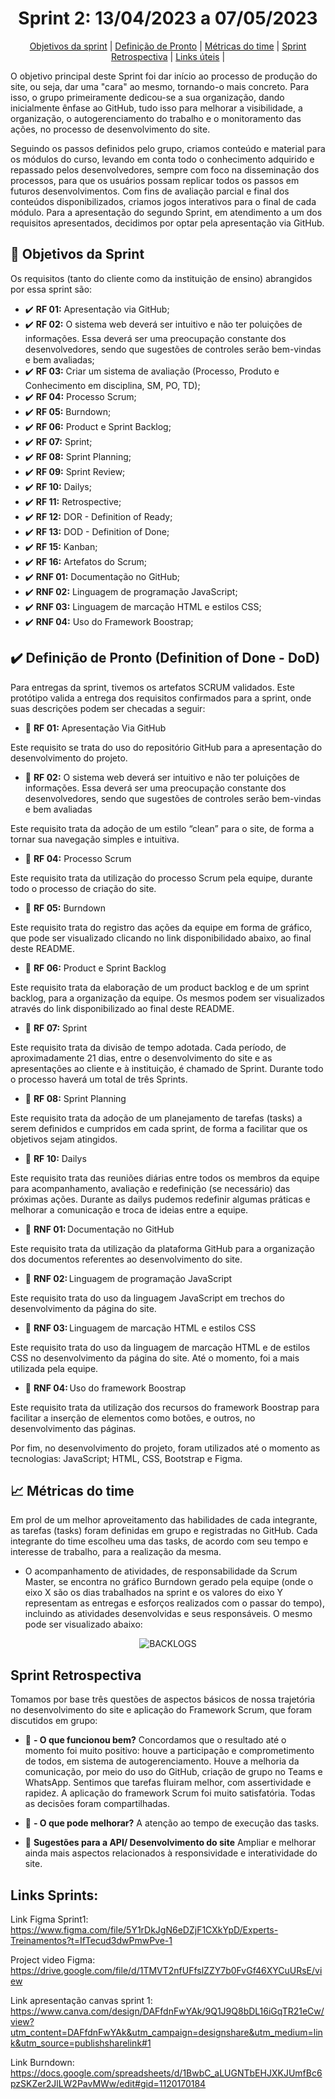 <span id="topo">
   
<h1 align="center">  Sprint 2: 13/04/2023 a 07/05/2023</h1>


<p align="center">
    <a href="#objetivos">Objetivos da sprint</a>  |  
    <a href="#dor">Definição de Pronto</a>  |  
    <a href="#metricas">Métricas do time</a>  |
    <a href="#sprint">Sprint Retrospectiva</a>  |
    <a href="#links">Links úteis</a>  |


</p>
   
O objetivo principal deste Sprint foi dar início ao processo de produção do site, ou seja, dar uma "cara" ao mesmo, tornando-o mais concreto.  Para isso, o grupo primeiramente dedicou-se a sua organização, dando inicialmente ênfase ao GitHub, tudo isso para melhorar a visibilidade, a organização, o autogerenciamento do trabalho e o monitoramento das ações, no processo de desenvolvimento do site.  


Seguindo os passos definidos pelo grupo, criamos conteúdo e material para os módulos do curso, levando em conta todo o conhecimento adquirido e repassado pelos desenvolvedores, sempre com foco na disseminação dos processos, para que os usuários possam replicar todos os passos em futuros desenvolvimentos. Com fins de avaliação parcial e final dos conteúdos disponibilizados, criamos jogos interativos para o final de cada módulo. Para a apresentação do segundo Sprint, em atendimento a um dos requisitos apresentados, decidimos por optar pela apresentação via GitHub.


<span id="objetivos">
   
## :dart: Objetivos da Sprint
Os requisitos (tanto do cliente como da instituição de ensino) abrangidos por essa sprint são:
- :heavy_check_mark: **RF 01:** Apresentação via GitHub;
- :heavy_check_mark: **RF 02:** O sistema web deverá ser intuitivo e não ter poluições de informações.  Essa deverá ser uma preocupação constante dos desenvolvedores, sendo que sugestões de controles serão bem-vindas e bem avaliadas;
- :heavy_check_mark: **RF 03:** Criar um sistema de avaliação (Processo, Produto e Conhecimento em disciplina, SM, PO, TD);
- :heavy_check_mark: **RF 04:** Processo Scrum;    
- :heavy_check_mark: **RF 05:** Burndown;
- :heavy_check_mark: **RF 06:** Product e Sprint Backlog;
- :heavy_check_mark: **RF 07:** Sprint;
- :heavy_check_mark: **RF 08:** Sprint Planning;
- :heavy_check_mark: **RF 09:** Sprint Review;    
- :heavy_check_mark: **RF 10:** Dailys;
- :heavy_check_mark: **RF 11:** Retrospective;
- :heavy_check_mark: **RF 12:** DOR - Definition of Ready;
- :heavy_check_mark: **RF 13:** DOD - Definition of Done;
- :heavy_check_mark: **RF 15:** Kanban;
- :heavy_check_mark: **RF 16:** Artefatos do Scrum;    
- :heavy_check_mark: **RNF 01:** Documentação no GitHub;
- :heavy_check_mark: **RNF 02:** Linguagem de programação JavaScript;
- :heavy_check_mark: **RNF 03:** Linguagem de marcação HTML e estilos CSS;
- :heavy_check_mark: **RNF 04:** Uso do Framework Boostrap;
 
   
<span id="dor">


## ✔️ Definição de Pronto (Definition of Done - DoD)


Para entregas da sprint, tivemos os artefatos SCRUM validados. Este protótipo valida a entrega dos requisitos confirmados para a sprint, onde suas descrições podem ser checadas a seguir:  


- 🧷 **RF 01:** Apresentação Via GitHub


Este requisito se trata do uso do repositório GitHub para a apresentação do desenvolvimento do projeto.  
   
- 🧷 **RF 02:** O sistema web deverá ser intuitivo e não ter poluições de informações.  Essa deverá ser uma preocupação constante dos desenvolvedores, sendo que sugestões de controles serão bem-vindas e bem avaliadas


Este requisito trata da adoção de um estilo “clean” para o site, de forma a tornar sua navegação simples e intuitiva.


- 🧷 **RF 04:**  Processo Scrum


Este requisito trata da utilização do processo Scrum pela equipe, durante todo o processo de criação do site.


- 🧷 **RF 05:** Burndown


Este requisito trata do registro das ações da equipe em forma de gráfico, que pode ser visualizado clicando no link disponibilidado abaixo, ao final deste README.


- 🧷 **RF 06:** Product e Sprint Backlog


Este requisito trata da elaboração de um product backlog e de um sprint backlog, para a organização da equipe. Os mesmos podem ser visualizados através do link disponibilizado ao final deste README.


- 🧷 **RF 07:** Sprint


Este requisito trata da divisão de tempo adotada. Cada período, de aproximadamente 21 dias, entre o desenvolvimento do site e as apresentações ao cliente e à instituição, é chamado de Sprint. Durante todo o processo haverá um total de três Sprints.


- 🧷 **RF 08:** Sprint Planning


Este requisito trata da adoção de um planejamento de tarefas (tasks) a serem definidos e cumpridos em cada sprint, de forma a facilitar que os objetivos sejam atingidos.


- 🧷 **RF 10:** Dailys


Este requisito trata das reuniões diárias entre todos os membros da equipe para acompanhamento, avaliação e redefinição (se necessário) das próximas ações. Durante as dailys pudemos redefinir algumas práticas e melhorar a comunicação e troca de ideias entre a equipe.  


- 🧷 **RNF 01:** Documentação no GitHub


Este requisito trata da utilização da plataforma GitHub para a organização dos documentos referentes ao desenvolvimento do site.


- 🧷 **RNF 02:** Linguagem de programação JavaScript


Este requisito trata do uso da linguagem JavaScript em trechos do desenvolvimento da página do site.


- 🧷 **RNF 03:** Linguagem de marcação HTML e estilos CSS


Este requisito trata do uso da linguagem de marcação HTML e de estilos CSS no desenvolvimento da página do site. Até o momento, foi a mais utilizada pela equipe.


- 🧷 **RNF 04:** Uso do framework Boostrap


Este requisito trata da utilização dos recursos do framework Boostrap para facilitar a inserção de elementos como botões, e outros, no desenvolvimento das páginas.


Por fim, no desenvolvimento do projeto, foram utilizados até o momento as tecnologias: JavaScript; HTML, CSS, Bootstrap e Figma.


<span id="#metricas">
   
## 📈 Métricas do time
   
Em prol de um melhor aproveitamento das habilidades de cada integrante, as tarefas (tasks) foram definidas em grupo e registradas no GitHub. Cada integrante do time escolheu uma das tasks, de acordo com seu tempo e interesse de trabalho, para a realização da mesma.
   
- O acompanhamento de atividades, de responsabilidade da Scrum Master, se encontra no gráfico Burndown gerado pela equipe (onde o eixo X são os dias trabalhados na sprint e os valores do eixo Y representam as entregas e esforços realizados com o passar do tempo), incluindo as atividades desenvolvidas e seus responsáveis. O mesmo pode ser visualizado abaixo:


<div align="center">


![BACKLOGS](https://github.com/Our-time-Fatec/.github/blob/c3b32329dc8350161ec5505b7dca4157d23e11c5/profile/burndown-chart.png)
</div>    
   


<span id="sprint">
   
## Sprint Retrospectiva
   
Tomamos por base três questões de aspectos básicos de nossa trajetória no desenvolvimento do site e aplicação do Framework Scrum, que foram discutidos em grupo:


- 🧷 **- O que funcionou bem?**
Concordamos que o resultado até o momento foi muito positivo: houve a participação e comprometimento de todos, em sistema de autogerenciamento. Houve a melhoria da comunicação, por meio do uso do GitHub, criação de grupo no Teams e WhatsApp. Sentimos que tarefas fluiram melhor, com assertividade e rapidez. A aplicação do framework Scrum foi muito satisfatória. Todas as decisões foram compartilhadas.


- 🧷 **- O que pode melhorar?**
A atenção ao tempo de execução das tasks.


- 🧷 **Sugestões para a API/ Desenvolvimento do site**
Ampliar e melhorar ainda mais aspectos relacionados à responsividade e interatividade do site.    
   
   
<span id="links">
   
## Links Sprints:
 Link Figma Sprint1: https://www.figma.com/file/5Y1rDkJgN6eDZjF1CXkYpD/Experts-Treinamentos?t=IfTecud3dwPmwPve-1
 
 Project video Figma: https://drive.google.com/file/d/1TMVT2nfUFfslZZY7b0FvGf46XYCuURsE/view
 
 Link apresentação canvas sprint 1: https://www.canva.com/design/DAFfdnFwYAk/9Q1J9Q8bDL16iGqTR21eCw/view?utm_content=DAFfdnFwYAk&utm_campaign=designshare&utm_medium=link&utm_source=publishsharelink#1
 
 Link Burndown: https://docs.google.com/spreadsheets/d/1BwbC_aLUGNTbEHJXKJUmfBc6pzSKZer2JlLW2PavMWw/edit#gid=1120170184
<!--


**Here are some ideas to get you started:**


🙋‍♀️ A short introduction - what is your organization all about?
🌈 Contribution guidelines - how can the community get involved?
👩‍💻 Useful resources - where can the community find your docs? Is there anything else the community should know?
🍿 Fun facts - what does your team eat for breakfast?
🧙 Remember, you can do mighty things with the power of [Markdown](https://docs.github.com/github/writing-on-github/getting-started-with-writing-and-formatting-on-github/basic-writing-and-formatting-syntax)
-->




